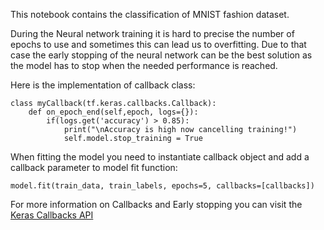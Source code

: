 This notebook contains the classification of MNIST fashion dataset.

During the Neural network training it is hard to precise the number of
epochs to use and sometimes this can lead us to overfitting. Due to that
case the early stopping of the neural network can be the best solution as
the model has to stop when the needed performance is reached.

Here is the implementation of callback class:
```
class myCallback(tf.keras.callbacks.Callback):
    def on_epoch_end(self,epoch, logs={}):
        if(logs.get('accuracy') > 0.85):
            print("\nAccuracy is high now cancelling training!")
            self.model.stop_training = True
```


When fitting the model you need to instantiate callback 
object and add a callback parameter to model fit function: </br>
```callbacks = myCallback()
model.fit(train_data, train_labels, epochs=5, callbacks=[callbacks])
```


For more information on Callbacks and Early stopping you can visit the [Keras Callbacks API](https://keras.io/api/callbacks/)
